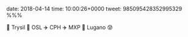 date: 2018-04-14
time: 10:00:26+0000
tweet: 985095428352995329
%%%

🗻 Trysil 🚌 OSL ✈️ CPH ✈️ MXP 🚌 Lugano 😰
